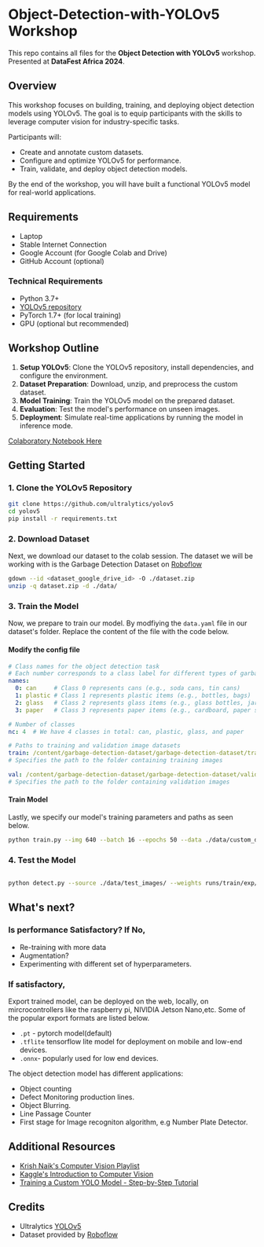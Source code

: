 # Object-Detection-with-YOLOv5 Workshop

This repo contains all files for the **Object Detection with YOLOv5** workshop. Presented at **DataFest Africa 2024**.

## Overview

This workshop focuses on building, training, and deploying object detection models using YOLOv5. The goal is to equip participants with the skills to leverage computer vision for industry-specific tasks.

Participants will:
- Create and annotate custom datasets.
- Configure and optimize YOLOv5 for performance.
- Train, validate, and deploy object detection models.

By the end of the workshop, you will have built a functional YOLOv5 model for real-world applications.

## Requirements

- Laptop
- Stable Internet Connection
- Google Account (for Google Colab and Drive)
- GitHub Account (optional)

### Technical Requirements
- Python 3.7+
- [YOLOv5 repository](https://github.com/ultralytics/yolov5)
- PyTorch 1.7+ (for local training)
- GPU (optional but recommended)

## Workshop Outline

1. **Setup YOLOv5**: Clone the YOLOv5 repository, install dependencies, and configure the environment.
2. **Dataset Preparation**: Download, unzip, and preprocess the custom dataset.
3. **Model Training**: Train the YOLOv5 model on the prepared dataset.
4. **Evaluation**: Test the model's performance on unseen images.
5. **Deployment**: Simulate real-time applications by running the model in inference mode.


[Colaboratory Notebook Here]([https://github.com/ultralytics/yolov5](https://colab.research.google.com/github/mkm-world/Object-Detection-with-YOLO-workshop/blob/main/Object_Detection_with_Yolov5_Workshop_Final.ipynb))

## Getting Started

### 1. Clone the YOLOv5 Repository

```bash
git clone https://github.com/ultralytics/yolov5
cd yolov5
pip install -r requirements.txt
```

### 2. Download Dataset
Next, we download our dataset to the colab session. The dataset we will be working with is the Garbage Detection Dataset on [Roboflow ](https://universe.roboflow.com/thai-pham-y5sob/garbage-classify-9ndxx)
```bash
gdown --id <dataset_google_drive_id> -O ./dataset.zip
unzip -q dataset.zip -d ./data/
```
### 3. Train the Model

Now, we prepare to train our model. By modfiying the `data.yaml` file in our dataset's folder. Replace the content of the file with the code below. 

#### Modify the config file 
```yaml
# Class names for the object detection task
# Each number corresponds to a class label for different types of garbage
names:
  0: can     # Class 0 represents cans (e.g., soda cans, tin cans)
  1: plastic # Class 1 represents plastic items (e.g., bottles, bags)
  2: glass   # Class 2 represents glass items (e.g., glass bottles, jars)
  3: paper   # Class 3 represents paper items (e.g., cardboard, paper sheets)

# Number of classes
nc: 4  # We have 4 classes in total: can, plastic, glass, and paper

# Paths to training and validation image datasets
train: /content/garbage-detection-dataset/garbage-detection-dataset/train/images
# Specifies the path to the folder containing training images

val: /content/garbage-detection-dataset/garbage-detection-dataset/valid/images
# Specifies the path to the folder containing validation images


```
#### Train Model
Lastly, we specify our model's training parameters and paths as seen below. 
```bash
python train.py --img 640 --batch 16 --epochs 50 --data ./data/custom_dataset.yaml --weights yolov5s.pt
```
### 4. Test the Model
```bash

python detect.py --source ./data/test_images/ --weights runs/train/exp/weights/best.pt
```
##  What's next?

### Is performance Satisfactory? If No,
- Re-training with more data 
- Augmentation?
- Experimenting with different set of hyperparameters. 

### If satisfactory, 
Export trained model, can be deployed on the web, locally, on mircrocontrollers like the raspberry pi, NIVIDIA Jetson Nano,etc. Some of the popular export formats are listed below. 
- `.pt` -  pytorch model(default) 
- `.tflite` tensorflow lite model for deployment on mobile and low-end devices. 
- `.onnx`- popularly used for low end devices. 

The object detection model has different applications: 
- Object counting
- Defect Monitoring production lines. 
- Object Blurring. 
- Line Passage Counter
- First stage for Image recogniton algorithm, e.g Number Plate Detector.


## Additional Resources
- [Krish Naik's Computer Vision Playlist](https://www.youtube.com/watch?v=jLcuVu5xdDo&t=16s)
- [Kaggle's Introduction to Computer Vision](https://www.kaggle.com/learn/computer-vision)
- [Training a Custom YOLO Model - Step-by-Step Tutorial](https://www.youtube.com/watch?v=GRtgLlwxpc4)

## Credits
- Ultralytics [YOLOv5](https://github.com/ultralytics/yolov5)
- Dataset provided by [Roboflow](https://universe.roboflow.com/)
